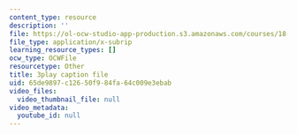 ```yaml
---
content_type: resource
description: ''
file: https://ol-ocw-studio-app-production.s3.amazonaws.com/courses/18-03sc-differential-equations-fall-2011/65de9897c12650f984fa64c009e3ebab_sZ2qulI6GEk.vtt
file_type: application/x-subrip
learning_resource_types: []
ocw_type: OCWFile
resourcetype: Other
title: 3play caption file
uid: 65de9897-c126-50f9-84fa-64c009e3ebab
video_files:
  video_thumbnail_file: null
video_metadata:
  youtube_id: null
---
```

